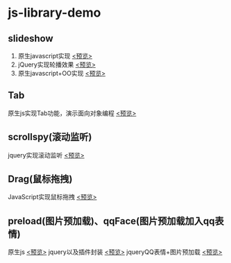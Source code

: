 # js-library-demo

## slideshow

1. 原生javascript实现 [<预览>](http://likonion.github.io/js-library-demo/slideshow/index_JavaScript.html)
2. jQuery实现轮播效果 [<预览>](http://likonion.github.io/js-library-demo/slideshow/index_jQuery.html)
2. 原生javascript+OO实现 [<预览>](http://likonion.github.io/js-library-demo/slideshow/index_JavaScript_OO.html)


## Tab

原生js实现Tab功能，演示面向对象编程 [<预览>](http://likonion.github.io/js-library-demo/Tab/tab.html)

## scrollspy(滚动监听)
jquery实现滚动监听 [<预览>](http://likonion.github.io/js-library-demo/scrollspy/jQuery.html)

## Drag(鼠标拖拽)
JavaScript实现鼠标拖拽 [<预览>](http://likonion.github.io/js-library-demo/Drag/drag.html)

## preload(图片预加载)、qqFace(图片预加载加入qq表情)
原生js  [<预览>](http://likonion.github.io/js-library-demo/preload/javascript.html)
jquery以及插件封装  [<预览>](http://likonion.github.io/js-library-demo/preload/jquery.html)
jqueryQQ表情+图片预加载  [<预览>](http://likonion.github.io/js-library-demo/preload/qqFace/index.html)